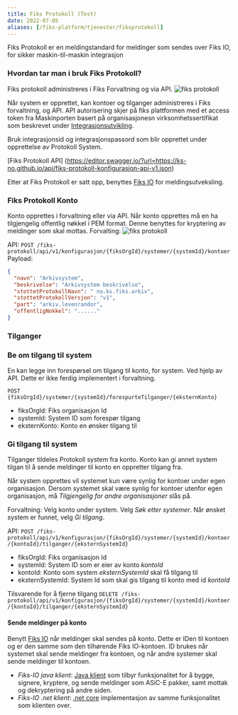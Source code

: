```yaml
---
title: Fiks Protokoll (Test)
date: 2022-07-05
aliases: [/fiks-platform/tjenester/fiksprotokoll]
---
```


Fiks Protokoll er en meldingstandard for meldinger som sendes over Fiks IO, for sikker maskin-til-maskin integrasjon

### Hvordan tar man i bruk Fiks Protokoll?
Fiks protokoll administreres i Fiks Forvaltning og via API.
![fiks protokoll](forvaltning-protokoll-system-create.png "Opprett system")

Når system er opprettet, kan kontoer og tilganger administreres i Fiks forvaltning, og API.
API autorisering skjer på fiks plattformen med et access token fra Maskinporten basert på organisasjonesn virksomhetssertifikat som beskrevet under [Integrasjonsutvikling](https://ks-no.github.io/fiks-plattform/integrasjonser.md).

Bruk integrasjonsid og integrasjonspassord som blir opprettet under opprettelse av Protokoll System.

[Fiks Protokoll API] (https://editor.swagger.io/?url=https://ks-no.github.io/api/fiks-protokoll-konfigurasjon-api-v1.json)

Etter at Fiks Protokoll er satt opp, benyttes [Fiks IO](https://ks-no.github.io/fiks-plattform/tjenester/fiksprotokoll/fiksio) for meldingsutveksling.

### Fiks Protokoll Konto
Konto opprettes i forvaltning eller via API.
Når konto opprettes må en ha tilgjengelig offentlig nøkkel i PEM format. Denne benyttes for kryptering av meldinger som skal mottas.
Forvalting:
![fiks protokoll](forvaltning-protokoll-system-create.png "Opprett system")

API:
`POST /fiks-protokoll/api/v1/konfigurasjon/{fiksOrgId}/systemer/{systemId}/kontoer`
Payload:
```json
{
  "navn": "Arkivsystem",
  "beskrivelse": "Arkivsystem beskrivelse",
  "stottetProtokollNavn": "	no.ks.fiks.arkiv",
  "stottetProtokollVersjon": "v1",
  "part": "arkiv.levenrandor",
  "offentligNokkel": "......"
}
```

### Tilganger

### Be om tilgang til system
En kan legge inn forespørsel om tilgang til konto, for system. Ved hjelp av API. Dette er ikke ferdig implementert i forvaltning.

`POST {fiksOrgId}/systemer/{systemId}/forespurteTilganger/{eksternKonto}`
- fiksOrgId: Fiks organisasjon Id
- systemId: System ID som forespør tilgang
- eksternKonto: Konto en ønsker tilgang til


### Gi tilgang til system
Tilganger tildeles Protokoll system fra konto. Konto kan gi annet system tilgan til å sende meldinger til konto en oppretter tilgang fra. 

Når system opprettes vil systemet kun være synlig for kontoer under egen organisasjon. Dersom systemet skal være synlig for kontoer utenfor egen organisasjon, må _Tilgjengelig for andre organisasjoner_ slås på.

Forvaltning:
Velg konto under system. Velg _Søk etter systemer_. Når ønsket system er funnet, velg _Gi tilgang_.

API:
`POST /fiks-protokoll/api/v1/konfigurasjon/{fiksOrgId}/systemer/{systemId}/kontoer/{kontoId}/tilganger/{eksternSystemId}`
- fiksOrgId: Fiks organisasjon Id
- systemId: System ID som er eier av konto _kontoId_
- kontoId: Konto som system _eksternSystemId_ skal få tilgang til
- eksternSystemId: System Id som skal gis tilgang til konto med id _kontoId_

Tilsvarende for å fjerne tilgang
`DELETE /fiks-protokoll/api/v1/konfigurasjon/{fiksOrgId}/systemer/{systemId}/kontoer/{kontoId}/tilganger/{eksternSystemId}`

#### Sende meldinger på konto 
Benytt [Fiks IO](https://ks-no.github.io/fiks-plattform/tjenester/fiksprotokoll/fiksio) når meldinger skal sendes på konto.
Dette er IDen til kontoen og er den samme som den tilhørende Fiks IO-kontoen. ID brukes når systemet skal sende meldinger fra kontoen, og når andre systemer skal sende meldinger til kontoen.

* _Fiks-IO java klient_: [Java klient](https://github.com/ks-no/fiks-io-klient-java) som tilbyr funksjonalitet for å bygge, signere, kryptere, og sende meldinger som ASiC-E pakker, samt mottak og dekryptering på andre siden.
* _Fiks-IO .net klient_: [.net core](https://github.com/ks-no/fiks-io-client-dotnet) implementasjon av samme funksjonalitet som klienten over.

